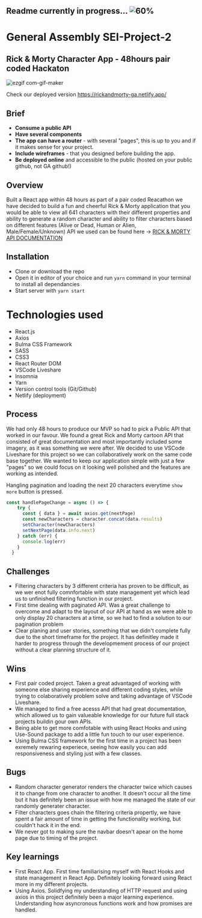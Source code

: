 ## Readme currently in progress... ![60%](https://progress-bar.dev/60)

# General Assembly SEI-Project-2
## Rick & Morty Character App - 48hours pair coded Hackaton
![ezgif com-gif-maker](https://user-images.githubusercontent.com/81913593/129573394-be858942-b359-4c8c-8b62-26bd6e0d5778.gif)

Check our deployed version https://rickandmorty-ga.netlify.app/

## Brief
* **Consume a public API**
* **Have several components**
* **The app can have a router** - with several "pages", this is up to you and if it makes sense for your project.
* **Include wireframes** - that you designed before building the app.
* **Be deployed online** and accessible to the public (hosted on your public github, not GA github!)

## Overview 
Built a React app within 48 hours as part of a pair coded Reacathon we have decided to build a fun and cheerful Rick & Morty application that you would be able to view all 641 characters with their different properties and ability to generate a random character and ability to filter characters based on different features (Alive or Dead, Human or Alien, Male/Female/Unknown)
API we used can be found here -> [RICK & MORTY API DOCUMENTATION](https://rickandmortyapi.com/)



## Installation
+ Clone or download the repo
+ Open it in editor of your choice and run ``yarn`` command in your terminal to install all dependancies
+ Start server with ``yarn start``


# Technologies used
+ React.js
+ Axios
+ Bulma CSS Framework
+ SASS
+ CSS3
+ React Router DOM
+ VSCode Liveshare
+ Insomnia
+ Yarn
+ Version control tools (Git/Github)
+ Netlify (deployment)


## Process 

We had only 48 hours to produce our MVP so had to pick a Public API that worked in our favour. We found a great Rick and Morty cartoon API that consisted of great documentation and most importantly included some imagery, as it was something we were after.
We decided to use VSCode Liveshare for this project so we can collaboratively work on the same code base together. We wanted to keep our application simple with just a few "pages" so we could focus on it looking well polished and the features are working as intended.


Hangling pagination and loading the next 20 characters everytime ``show more`` button is pressed.
```javascript
const handlePageChange = async () => {
    try {
      const { data } = await axios.get(nextPage)
      const newCharacters = character.concat(data.results)
      setCharacter(newCharacters)
      setNextPage(data.info.next)
    } catch (err) {
      console.log(err)
    }
  }

```

## Challenges

+ Filtering characters by 3 different criteria has proven to be difficult, as we wer enot fully comnfortable with state management yet which lead us to unfinished filtering function in our project.
+ First time dealing with paginated API. Was a great challenge to overcome and adapt to the layout of our API at hand as we were able to only display 20 characters at a time, so we had to find a solution to our pagination problem
+ Clear planing and user stories, something that we didn't complete fully due to the short timeframe for the project. It has definitley made it harder to progress through the developmement process of our project without a clear planning structure of it.

## Wins
+ First pair coded project. Taken a great advantaged of working with someone else sharing experience and different coding styles, while trying to colaboratively problem solve and taking advantage of VSCode Liveshare.
+ We managed to find a free acesss API that had great documentation, which allowed us to gain valueable knowledge for our future full stack projects buildin gour own APIs.
+ Being able to get more comfotable with using React Hooks and using Use-Sound package to add a little fun touch to our user experience.
+ Using Bulma CSS framework for the first time in a project has been exremely rewaring experiece, seeing how easily you can add responsiveness and styling just with a few classes.


## Bugs 
+ Random character generator renders the character twice which causes it to change from one character to another. It doesn't occur all the time but it has definitely been an issue with how me managed the state of our randomly generater character.
+ Filter characters goes chain the filtering criteria propertly, we have spent a fair amount of time in getting the functionality working, but couldn't hack it in the end. 
+ We never got to making sure the navbar doesn't apear on the home page due to timing of the project.

## Key learnings 
+ First React App. First time familiarising myself with React Hooks and state management in React App. Definitely looking forward using React more in my different projects.
+ Using Axios. Solidfying my understanding of HTTP request and using axios in this project definitely been a major learning experience. Understanding how asyncronous functions work and how promises are handled.


